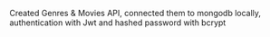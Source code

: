 Created Genres & Movies API,  connected them to mongodb locally, authentication with Jwt and hashed password with bcrypt
